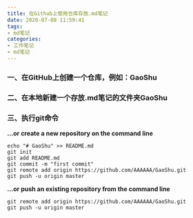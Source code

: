 ```yaml
---
title: 在Github上使用仓库存放.md笔记
date: 2020-07-08 11:59:41
tags:
- md笔记
categories: 
- 工作笔记
- md笔记
---
```

### 一、在GitHub上创建一个仓库，例如：GaoShu

### 二、在本地新建一个存放.md笔记的文件夹GaoShu

### 三、执行git命令
**…or create a new repository on the command line**
```
echo "# GaoShu" >> README.md
git init
git add README.md
git commit -m "first commit"
git remote add origin https://github.com/AAAAAA/GaoShu.git
git push -u origin master
```
**…or push an existing repository from the command line**
```
git remote add origin https://github.com/AAAAAA/GaoShu.git
git push -u origin master
```